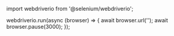 import webdriverio from '@selenium/webdriverio';

webdriverio.run(async (browser) => {
    await browser.url('');
    await browser.pause(3000);
});